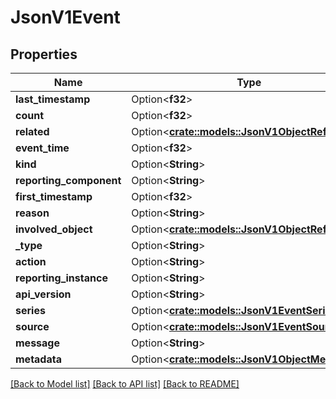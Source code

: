 # JsonV1Event

## Properties

Name | Type | Description | Notes
------------ | ------------- | ------------- | -------------
**last_timestamp** | Option<**f32**> |  | [optional]
**count** | Option<**f32**> |  | [optional]
**related** | Option<[**crate::models::JsonV1ObjectReference**](json_V1ObjectReference.md)> |  | [optional]
**event_time** | Option<**f32**> |  | [optional]
**kind** | Option<**String**> |  | [optional]
**reporting_component** | Option<**String**> |  | [optional]
**first_timestamp** | Option<**f32**> |  | [optional]
**reason** | Option<**String**> |  | [optional]
**involved_object** | Option<[**crate::models::JsonV1ObjectReference**](json_V1ObjectReference.md)> |  | [optional]
**_type** | Option<**String**> |  | [optional]
**action** | Option<**String**> |  | [optional]
**reporting_instance** | Option<**String**> |  | [optional]
**api_version** | Option<**String**> |  | [optional]
**series** | Option<[**crate::models::JsonV1EventSeries**](json_V1EventSeries.md)> |  | [optional]
**source** | Option<[**crate::models::JsonV1EventSource**](json_V1EventSource.md)> |  | [optional]
**message** | Option<**String**> |  | [optional]
**metadata** | Option<[**crate::models::JsonV1ObjectMeta**](json_V1ObjectMeta.md)> |  | [optional]

[[Back to Model list]](../README.md#documentation-for-models) [[Back to API list]](../README.md#documentation-for-api-endpoints) [[Back to README]](../README.md)


